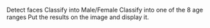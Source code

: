Detect faces Classify into Male/Female Classify into one of the 8 age ranges Put the results on the image and display it.
